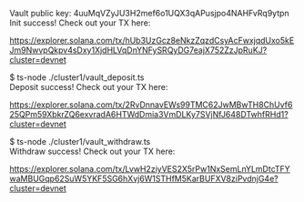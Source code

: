Vault public key: 4uuMqVZyJU3H2mef6o1UQX3qAPusjpo4NAHFvRq9ytpn<br/>
Init success! Check out your TX here:<br/>

https://explorer.solana.com/tx/hUb3UzGcz8eNkzZqzdCsyAcFwxjqdUxo5kEJm9NwvpQkpv4sDxy1XjdHLVqDnYNFySRQyDG7eajX752ZzJpRuKJ?cluster=devnet<br/>


$ ts-node ./cluster1/vault_deposit.ts<br/>
Deposit success! Check out your TX here:<br/>

https://explorer.solana.com/tx/2RvDnnavEWs99TMC62JwMBwTH8ChUvf625QPm59XbkrZQ6exvradA6HTWdDmia3VmDLKy7SVjNfJ648DTwhfRHd1?cluster=devnet<br/>

$ ts-node ./cluster1/vault_withdraw.ts<br/>
Withdraw success! Check out your TX here:<br/>

https://explorer.solana.com/tx/LvwH2ziyVES2X5rPw1NxSemLnYLmDtcTFYwaMBUGqp62SuW5YKF5SG6hXvj6W1STHfM5KarBUFXV8ziPvdnjG4e?cluster=devnet<br/>
